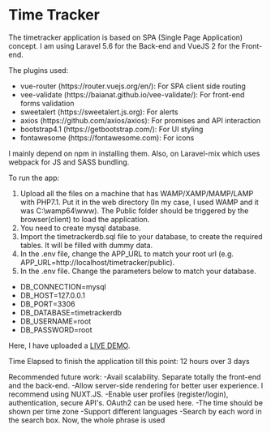 <h1>Time Tracker</h1>

The timetracker application is based on SPA (Single Page Application) concept.
I am using Laravel 5.6 for the Back-end and VueJS 2 for the Front-end.

The plugins used:
<ul>
	<li>vue-router (https://router.vuejs.org/en/): For SPA client side routing</li>
	<li>vee-validate (https://baianat.github.io/vee-validate/): For front-end forms validation</li>
	<li>sweetalert (https://sweetalert.js.org): For alerts</li>
	<li>axios (https://github.com/axios/axios): For promises and API interaction</li>
	<li>bootstrap4.1 (https://getbootstrap.com/): For UI styling</li>
	<li>fontawesome (https://fontawesome.com): For icons</li>
</ul>

I mainly depend on npm in installing them. Also, on Laravel-mix which uses webpack for JS and SASS bundling.

To run the app:
1. Upload all the files on a machine that has WAMP/XAMP/MAMP/LAMP with PHP7.1. Put it in the web directory (In my case, I used WAMP and it was C:\wamp64\www). The Public folder should be triggered by the browser(client) to load the application.
2. You need to create mysql database.
3. Import the timetrackerdb.sql file to your database, to create the required tables. It will be filled with dummy data.
4. In the .env file, change the APP_URL to match your root url (e.g. APP_URL=http://localhost/timetracker/public).
5. In the .env file. Change the parameters below to match your database.
<ul>
	<li>DB_CONNECTION=mysql</li>
	<li>DB_HOST=127.0.0.1</li>
	<li>DB_PORT=3306</li>
	<li>DB_DATABASE=timetrackerdb</li>
	<li>DB_USERNAME=root</li>
	<li>DB_PASSWORD=root</li>
</ul>

Here, I have uploaded a <a target="_blank" href="http://timetracker.idsarchitects.org">LIVE DEMO</a>.

Time Elapsed to finish the application till this point: 12 hours over 3 days

Recommended future work:
	-Avail scalability. Separate totally the front-end and the back-end.
	-Allow server-side rendering for better user experience. I recommend using NUXT.JS.
	-Enable user profiles (register/login), authentication, secure API's. OAuth2 can be used here.
	-The time should be shown per time zone
	-Support different languages
	-Search by each word in the search box. Now, the whole phrase is used
